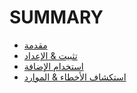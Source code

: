 # SUMMARY

* [مقدمة](./introduction.md)
* [تثبيت & الإعداد](./installation-setup.md)
* [استخدام الإضافة](./using-plugin.md)
* [استكشاف الأخطاء & الموارد](./troubleshooting-resources.md)